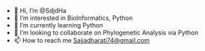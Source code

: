 - 👋 Hi, I’m @SdjdHa
- 👀 I’m interested in BioInformatics, Python
- 🌱 I’m currently learning Python
- 💞️ I’m looking to collaborate on Phylogenetic Analysis via Python
- 📫 How to reach me Sajjadharati74@gmail.com

<!---
SdjdHa/SdjdHa is a ✨ special ✨ repository because its `README.md` (this file) appears on your GitHub profile.
You can click the Preview link to take a look at your changes.
--->
